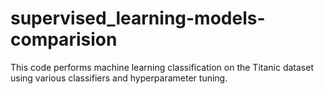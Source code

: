 # supervised_learning-models-comparision
This code performs machine learning classification on the Titanic dataset using various classifiers and hyperparameter tuning.
